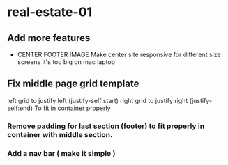 # real-estate-01

## Add more features

* CENTER FOOTER IMAGE 
Make center site responsive for different size screens
it's too big on mac laptop

## Fix middle page grid template
left grid to justify left (justify-self:start)
right grid to justify right (justify-self:end)
 To fit in container properly
 
 ### Remove padding for last section (footer) to fit properly in container with middle section.
 
 ### Add a nav bar ( make it simple )
